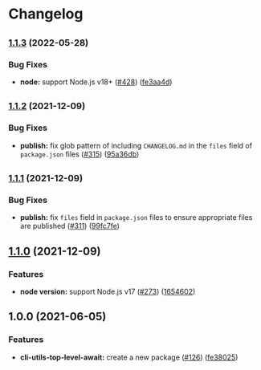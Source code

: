 # Changelog


## <span style="font-size:smaller">[1.1.3](https://www.github.com/sounisi5011/npm-packages/compare/cli-utils-top-level-await-v1.1.2...cli-utils-top-level-await-v1.1.3) (2022-05-28)</span>

### Bug Fixes

* **node:** support Node.js v18+ ([#428](https://www.github.com/sounisi5011/npm-packages/issues/428)) ([fe3aa4d](https://www.github.com/sounisi5011/npm-packages/commit/fe3aa4dc2b3830a3be20f979c79100298f4a8dc1))


## <span style="font-size:smaller">[1.1.2](https://www.github.com/sounisi5011/npm-packages/compare/cli-utils-top-level-await-v1.1.1...cli-utils-top-level-await-v1.1.2) (2021-12-09)</span>

### Bug Fixes

* **publish:** fix glob pattern of including `CHANGELOG.md` in the `files` field of `package.json` files ([#315](https://www.github.com/sounisi5011/npm-packages/issues/315)) ([95a36db](https://www.github.com/sounisi5011/npm-packages/commit/95a36db45185784b37cdbf3843746b3e808d67b3))


## <span style="font-size:smaller">[1.1.1](https://www.github.com/sounisi5011/npm-packages/compare/cli-utils-top-level-await-v1.1.0...cli-utils-top-level-await-v1.1.1) (2021-12-09)</span>

### Bug Fixes

* **publish:** fix `files` field in `package.json` files to ensure appropriate files are published ([#311](https://www.github.com/sounisi5011/npm-packages/issues/311)) ([99fc7fe](https://www.github.com/sounisi5011/npm-packages/commit/99fc7fe66eb180b7aeeaa10b60951b3767cbae3c))


## [1.1.0](https://www.github.com/sounisi5011/npm-packages/compare/cli-utils-top-level-await-v1.0.0...cli-utils-top-level-await-v1.1.0) (2021-12-09)

### Features

* **node version:** support Node.js v17 ([#273](https://www.github.com/sounisi5011/npm-packages/issues/273)) ([1654602](https://www.github.com/sounisi5011/npm-packages/commit/1654602f39c434a9a72bb996a3dfd3d454c13e2f))


## 1.0.0 (2021-06-05)

### Features

* **cli-utils-top-level-await:** create a new package ([#126](https://www.github.com/sounisi5011/npm-packages/issues/126)) ([fe38025](https://www.github.com/sounisi5011/npm-packages/commit/fe380253190165fc5f5e1443b488f9b64926dea8))
